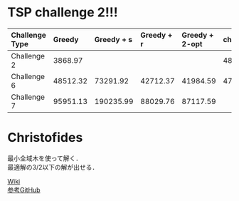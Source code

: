 # TSP challenge 2!!!

|Challenge Type|  Greedy |Greedy + s|Greedy + r|Greedy + 2-opt|christofides|christ + 2-opt|
|:-------------|:--------|:---------|:---------|:-------------|:-----------|:-------------|
|  Challenge 2 | 3868.97 |          |          |              |     4863.74|       4670.26|
|  Challenge 6 | 48512.32|  73291.92|  42712.37|      41984.59|    47463.33|      45018.53|
|  Challenge 7 | 95951.13| 190235.99|  88029.76|      87117.59|            |              |


# Christofides
最小全域木を使って解く．\
最適解の3/2以下の解が出せる．

[Wiki](https://ja.wikipedia.org/wiki/%E3%82%AF%E3%83%AA%E3%82%B9%E3%83%88%E3%83%95%E3%82%A3%E3%83%BC%E3%83%89%E3%81%AE%E3%82%A2%E3%83%AB%E3%82%B4%E3%83%AA%E3%82%BA%E3%83%A0)\
[参考GitHub](https://github.com/Retsediv/ChristofidesAlgorithm/blob/master/christofides.py)


